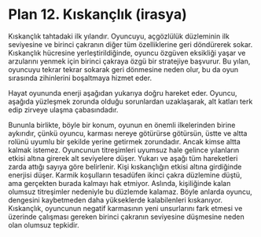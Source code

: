 # Plan 12. Kıskançlık (irasya)

Kıskançlık tahtadaki ilk yılandır. Oyuncuyu, açgözlülük düzleminin ilk seviyesine ve birinci çakranın diğer tüm özelliklerine geri döndürerek sokar. Kıskançlık hücresine yerleştirildiğinde, oyuncu özgüven eksikliği yaşar ve arzularını yenmek için birinci çakraya özgü bir stratejiye başvurur. Bu yılan, oyuncuyu tekrar tekrar sokarak geri dönmesine neden olur, bu da oyun sırasında zihinlerini boşaltmaya hizmet eder.

Hayat oyununda enerji aşağıdan yukarıya doğru hareket eder. Oyuncu, aşağıda yüzleşmek zorunda olduğu sorunlardan uzaklaşarak, alt katları terk edip zirveye ulaşma çabasındadır.

Bununla birlikte, böyle bir konum, oyunun en önemli ilkelerinden birine aykırıdır, çünkü oyuncu, karması nereye götürürse götürsün, üstte ve altta rolünü uyumlu bir şekilde yerine getirmek zorundadır. Ancak kimse altta kalmak istemez. Oyuncunun titreşimleri uyumsuz hale gelince yılanların etkisi altına girerek alt seviyelere düşer. Yukarı ve aşağı tüm hareketleri zarda attığı sayıya göre belirlenir. Kişi kıskançlığın etkisi altına girdiğinde enerjisi düşer. Karmik koşulların tesadüfen ikinci çakra düzlemine düştü, ama gerçekten burada kalmayı hak etmiyor. Aslında, kişiliğinde kalan olumsuz titreşimler nedeniyle bu düzlemde kalamaz. Böyle anlarda oyuncu, dengesini kaybetmeden daha yükseklerde kalabilenleri kıskanıyor. Kıskançlık, oyuncunun negatif karmasının yeni unsurlarını fark etmesi ve üzerinde çalışması gereken birinci çakranın seviyesine düşmesine neden olan olumsuz tepkidir.

